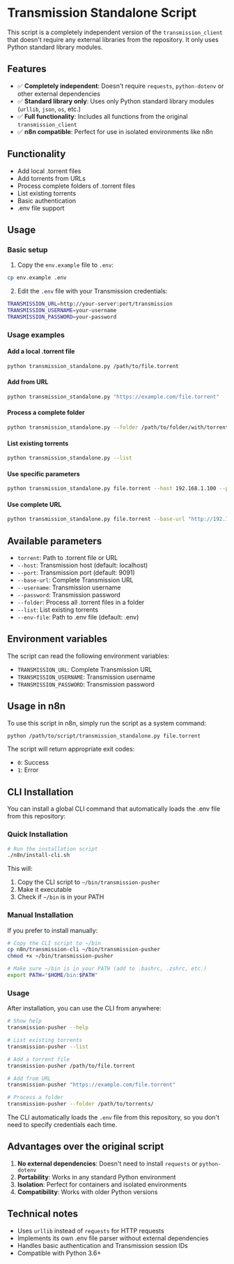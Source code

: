 # Transmission Standalone Script

This script is a completely independent version of the `transmission_client` that doesn't require any external libraries from the repository. It only uses Python standard library modules.

## Features

- ✅ **Completely independent**: Doesn't require `requests`, `python-dotenv` or other external dependencies
- ✅ **Standard library only**: Uses only Python standard library modules (`urllib`, `json`, `os`, etc.)
- ✅ **Full functionality**: Includes all functions from the original `transmission_client`
- ✅ **n8n compatible**: Perfect for use in isolated environments like n8n

## Functionality

- Add local .torrent files
- Add torrents from URLs
- Process complete folders of .torrent files
- List existing torrents
- Basic authentication
- .env file support

## Usage

### Basic setup

1. Copy the `env.example` file to `.env`:
```bash
cp env.example .env
```

2. Edit the `.env` file with your Transmission credentials:
```bash
TRANSMISSION_URL=http://your-server:port/transmission
TRANSMISSION_USERNAME=your-username
TRANSMISSION_PASSWORD=your-password
```

### Usage examples

#### Add a local .torrent file
```bash
python transmission_standalone.py /path/to/file.torrent
```

#### Add from URL
```bash
python transmission_standalone.py "https://example.com/file.torrent"
```

#### Process a complete folder
```bash
python transmission_standalone.py --folder /path/to/folder/with/torrents
```

#### List existing torrents
```bash
python transmission_standalone.py --list
```

#### Use specific parameters
```bash
python transmission_standalone.py file.torrent --host 192.168.1.100 --port 9091 --username user --password password
```

#### Use complete URL
```bash
python transmission_standalone.py file.torrent --base-url "http://192.168.1.100:9091/transmission"
```

## Available parameters

- `torrent`: Path to .torrent file or URL
- `--host`: Transmission host (default: localhost)
- `--port`: Transmission port (default: 9091)
- `--base-url`: Complete Transmission URL
- `--username`: Transmission username
- `--password`: Transmission password
- `--folder`: Process all .torrent files in a folder
- `--list`: List existing torrents
- `--env-file`: Path to .env file (default: .env)

## Environment variables

The script can read the following environment variables:

- `TRANSMISSION_URL`: Complete Transmission URL
- `TRANSMISSION_USERNAME`: Transmission username
- `TRANSMISSION_PASSWORD`: Transmission password

## Usage in n8n

To use this script in n8n, simply run the script as a system command:

```bash
python /path/to/script/transmission_standalone.py file.torrent
```

The script will return appropriate exit codes:
- `0`: Success
- `1`: Error

## CLI Installation

You can install a global CLI command that automatically loads the .env file from this repository:

### Quick Installation

```bash
# Run the installation script
./n8n/install-cli.sh
```

This will:
1. Copy the CLI script to `~/bin/transmission-pusher`
2. Make it executable
3. Check if `~/bin` is in your PATH

### Manual Installation

If you prefer to install manually:

```bash
# Copy the CLI script to ~/bin
cp n8n/transmission-cli ~/bin/transmission-pusher
chmod +x ~/bin/transmission-pusher

# Make sure ~/bin is in your PATH (add to .bashrc, .zshrc, etc.)
export PATH="$HOME/bin:$PATH"
```

### Usage

After installation, you can use the CLI from anywhere:

```bash
# Show help
transmission-pusher --help

# List existing torrents
transmission-pusher --list

# Add a torrent file
transmission-pusher /path/to/file.torrent

# Add from URL
transmission-pusher "https://example.com/file.torrent"

# Process a folder
transmission-pusher --folder /path/to/torrents/
```

The CLI automatically loads the `.env` file from this repository, so you don't need to specify credentials each time.

## Advantages over the original script

1. **No external dependencies**: Doesn't need to install `requests` or `python-dotenv`
2. **Portability**: Works in any standard Python environment
3. **Isolation**: Perfect for containers and isolated environments
4. **Compatibility**: Works with older Python versions

## Technical notes

- Uses `urllib` instead of `requests` for HTTP requests
- Implements its own .env file parser without external dependencies
- Handles basic authentication and Transmission session IDs
- Compatible with Python 3.6+
